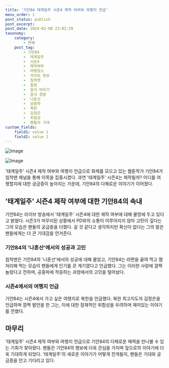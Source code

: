 ```yaml
---
title: '기안84 태계일주 시즌4 제작 여부와 여행지 언급'
menu_order: 1
post_status: publish
post_excerpt: 
post_date: 2024-02-08 23:02:29
taxonomy:
    category:
        - 연예
    post_tag:
        - 기안84
        -  태계일주
        -  시즌4
        -  제작여부
        -  여행장소
        -  라이브 방송
        -  침착맨
        -  힐링
        -  음식 버리기
        -  음식 경종
        -  나혼산
        -  공중파
        -  북한
        -  김정은
        -  위험성
        -  팬들의 기대
custom_fields:
    field1: value 1
    field2: value 2
---
```


![Image](https://mimgnews.pstatic.net/image/311/2024/02/06/0001689276_001_20240206175103850.jpg?type=w540)

![Image](https://ssl.pstatic.net/mimgnews/image/311/2024/02/06/0001689276_002_20240206175103878.jpg?type=w540)

'태계일주' 시즌4 제작 여부와 여행지 언급으로 화제를 모으고 있는 웹툰작가 기안84가 침착맨 채널을 통해 이목을 집중시켰다. 과연 '태계일주' 시즌4는 제작될까? 어디를 여행할지에 대한 궁금증이 높아지는 가운데, 기안84의 다채로운 이야기가 이어졌다.
## '태계일주' 시즌4 제작 여부에 대한 기안84의 속내
기안84는 라이브 방송에서 '태계일주' 시즌4에 대한 제작 여부에 대해 물망에 두고 있다고 밝혔다. 시즌3가 마무리된 상황에서 PD와의 소통이 이루어지지 않아 고민이 깊다는 그의 모습은 팬들의 궁금증을 더했다. 갈 것 같다고 생각하지만 확신이 없다는 그의 말은 팬들에게는 더 큰 기대감을 안겨준다.
### 기안84의 '나혼산'에서의 성공과 고민
침착맨은 기안84의 '나혼산'에서의 성공에 대해 물었고, 기안84는 라면을 끓여 먹고 짬 처리해 먹는 모습이 팬들에게 인기를 끈 계기였다고 언급했다. 그는 이러한 사랑에 깜짝 놀랐다고 전하며, 공중파에 적응하는 과정에서의 고민을 털어놨다.
### 시즌4에서의 여행지 언급
기안84는 시즌4에서 가고 싶은 여행지로 북한을 언급했다. 북한 최고지도자 김정은을 언급하며 깜짝 발언을 한 그는, 이에 대한 잠재적인 위험성을 우려하며 재미있는 이야기를 전했다. 
## 마무리
'태계일주' 시즌4 제작 여부와 여행지 언급으로 기안84의 다채로운 매력을 만나볼 수 있는 기회가 찾아왔다. 팬들은 기안84의 행보에 더욱 관심을 가지며 앞으로의 이야기에 더욱 기대하게 되었다. '태계일주'의 새로운 이야기가 어떻게 전개될지, 팬들은 기대와 궁금증을 안고 기다리고 있다.
